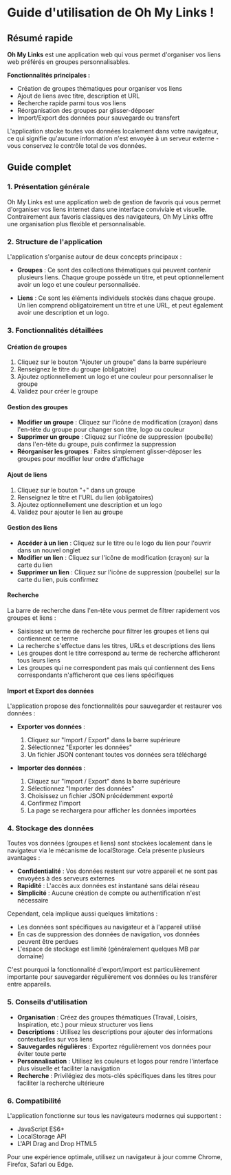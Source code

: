 # Guide d'utilisation de Oh My Links !

## Résumé rapide

**Oh My Links** est une application web qui vous permet d'organiser vos liens web préférés en groupes personnalisables. 

**Fonctionnalités principales :**
- Création de groupes thématiques pour organiser vos liens
- Ajout de liens avec titre, description et URL
- Recherche rapide parmi tous vos liens
- Réorganisation des groupes par glisser-déposer
- Import/Export des données pour sauvegarde ou transfert

L'application stocke toutes vos données localement dans votre navigateur, ce qui signifie qu'aucune information n'est envoyée à un serveur externe - vous conservez le contrôle total de vos données.

## Guide complet

### 1. Présentation générale

Oh My Links est une application web de gestion de favoris qui vous permet d'organiser vos liens internet dans une interface conviviale et visuelle. Contrairement aux favoris classiques des navigateurs, Oh My Links offre une organisation plus flexible et personnalisable.

### 2. Structure de l'application

L'application s'organise autour de deux concepts principaux :

- **Groupes** : Ce sont des collections thématiques qui peuvent contenir plusieurs liens. Chaque groupe possède un titre, et peut optionnellement avoir un logo et une couleur personnalisée.
  
- **Liens** : Ce sont les éléments individuels stockés dans chaque groupe. Un lien comprend obligatoirement un titre et une URL, et peut également avoir une description et un logo.

### 3. Fonctionnalités détaillées

#### Création de groupes

1. Cliquez sur le bouton "Ajouter un groupe" dans la barre supérieure
2. Renseignez le titre du groupe (obligatoire)
3. Ajoutez optionnellement un logo et une couleur pour personnaliser le groupe
4. Validez pour créer le groupe

#### Gestion des groupes

- **Modifier un groupe** : Cliquez sur l'icône de modification (crayon) dans l'en-tête du groupe pour changer son titre, logo ou couleur
- **Supprimer un groupe** : Cliquez sur l'icône de suppression (poubelle) dans l'en-tête du groupe, puis confirmez la suppression
- **Réorganiser les groupes** : Faites simplement glisser-déposer les groupes pour modifier leur ordre d'affichage

#### Ajout de liens

1. Cliquez sur le bouton "+" dans un groupe
2. Renseignez le titre et l'URL du lien (obligatoires)
3. Ajoutez optionnellement une description et un logo
4. Validez pour ajouter le lien au groupe

#### Gestion des liens

- **Accéder à un lien** : Cliquez sur le titre ou le logo du lien pour l'ouvrir dans un nouvel onglet
- **Modifier un lien** : Cliquez sur l'icône de modification (crayon) sur la carte du lien
- **Supprimer un lien** : Cliquez sur l'icône de suppression (poubelle) sur la carte du lien, puis confirmez

#### Recherche

La barre de recherche dans l'en-tête vous permet de filtrer rapidement vos groupes et liens :
- Saisissez un terme de recherche pour filtrer les groupes et liens qui contiennent ce terme
- La recherche s'effectue dans les titres, URLs et descriptions des liens
- Les groupes dont le titre correspond au terme de recherche afficheront tous leurs liens
- Les groupes qui ne correspondent pas mais qui contiennent des liens correspondants n'afficheront que ces liens spécifiques

#### Import et Export des données

L'application propose des fonctionnalités pour sauvegarder et restaurer vos données :

- **Exporter vos données** :
  1. Cliquez sur "Import / Export" dans la barre supérieure
  2. Sélectionnez "Exporter les données"
  3. Un fichier JSON contenant toutes vos données sera téléchargé

- **Importer des données** :
  1. Cliquez sur "Import / Export" dans la barre supérieure
  2. Sélectionnez "Importer des données"
  3. Choisissez un fichier JSON précédemment exporté
  4. Confirmez l'import
  5. La page se rechargera pour afficher les données importées

### 4. Stockage des données

Toutes vos données (groupes et liens) sont stockées localement dans le navigateur via le mécanisme de localStorage. Cela présente plusieurs avantages :

- **Confidentialité** : Vos données restent sur votre appareil et ne sont pas envoyées à des serveurs externes
- **Rapidité** : L'accès aux données est instantané sans délai réseau
- **Simplicité** : Aucune création de compte ou authentification n'est nécessaire

Cependant, cela implique aussi quelques limitations :

- Les données sont spécifiques au navigateur et à l'appareil utilisé
- En cas de suppression des données de navigation, vos données peuvent être perdues
- L'espace de stockage est limité (généralement quelques MB par domaine)

C'est pourquoi la fonctionnalité d'export/import est particulièrement importante pour sauvegarder régulièrement vos données ou les transférer entre appareils.

### 5. Conseils d'utilisation

- **Organisation** : Créez des groupes thématiques (Travail, Loisirs, Inspiration, etc.) pour mieux structurer vos liens
- **Descriptions** : Utilisez les descriptions pour ajouter des informations contextuelles sur vos liens
- **Sauvegardes régulières** : Exportez régulièrement vos données pour éviter toute perte
- **Personnalisation** : Utilisez les couleurs et logos pour rendre l'interface plus visuelle et faciliter la navigation
- **Recherche** : Privilégiez des mots-clés spécifiques dans les titres pour faciliter la recherche ultérieure

### 6. Compatibilité

L'application fonctionne sur tous les navigateurs modernes qui supportent :
- JavaScript ES6+
- LocalStorage API
- L'API Drag and Drop HTML5

Pour une expérience optimale, utilisez un navigateur à jour comme Chrome, Firefox, Safari ou Edge. 